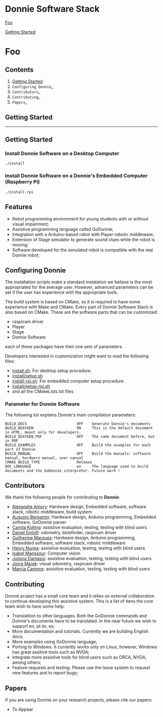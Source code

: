 
<!---
[//]: # incluir travis
[//]: #| Linux                           |
[//]: #|---------------------------------|
[//]: #| [![Build Status][master]][repo] |
[//]: # https://github.com/forexample/package-example/blob/master/CMakeLists.txt

[//]: #[master]: https://travis-ci.org/forexample/package-example.svg?branch=master
[//]: #[repo]: https://travis-ci.org/forexample/package-example
-->

# Donnie Software Stack


[Foo](#foo)

[Getting Started](#getting-started)


# Foo

Contents
--------

1. [Getting Started](#Getting-Started)
2. `Configuring Donnie`_
3. `Contributors`_
4. `Contributing`_
5. `Papers`_


## Getting Started
---------------

Getting Started
---------------

<!---
TODO colocar um link do Donnie no youtube
<a href="http://www.youtube.com/watch?feature=player_embedded&v=YOUTUBE_VIDEO_ID_HERE
" target="_blank"><img src="http://img.youtube.com/vi/YOUTUBE_VIDEO_ID_HERE/0.jpg" 
alt="IMAGE ALT TEXT HERE" width="240" height="180" border="10" /></a>
-->

### Install Donnie Software on a Desktop Computer

	./install

### Install Donnie Software on a Donnie's Embedded Computer (Raspberry Pi)

	./install-rpi

Features
---------------

* Robot programming environment for young students with or without visual impairment; 
* Assistive programming language called GoDonnie;
* Integration with a Arduino-based robot with Player robotic middleware;
* Extension of Stage simulator to generate sound clues while the robot is moving;
* Software developed for the simulated robot is compatible with the real Donnie robot;

Configuring Donnie
---------------

The installation scripts make a standard instalation we believe is the most appropriated for the average user.
However, advanced parameters can be set if the user has experience with the appropriate tools.

The build system is based on CMake, so it is required to have some experience with Make and CMake.
Every part of Donnie Software Stack is also based on CMake. These are the software parts that can be customized:

- raspicam driver
- Player
- Stage
- Donnie Software

each of these packages have their one sets of parameters. 

Developers interested in customization might want to read the following files:

- [install.sh](install.sh). For desktop setup procedure.
- [install/setup.sh](install/setup.sh)
- [install-rpi.sh](install-rpi.sh). For embedded computer setup procedure.
- [install/setup-rpi.sh](install/setup-rpi.sh)
- and all the CMakeLists.txt files


### Parameter for Donnie Software

The following list explains Donnie's main compilation parameters:

	BUILD_DOCS                       OFF    Generate Donnie's documents
	BUILD_DOXYGEN                    ON     This is the default document in HTML, meant only for developers.
	BUILD_DOXYGEN_PDF                OFF    The same document before, but in PDF
	BUILD_EXAMPLES                   OFF    Build the examples for each part of Donnie
	BUILD_MANUAL                     OFF    Build the manuals: software manual, hardware manual, user nanual
	CMAKE_BUILD_TYPE                 Release 
	DOC_LANGUAGE                     en     The language used to build documents and the GoDonnie interpreter. Future work !

Contributors
------------

We thank the following people for contributing to **Donnie**:

* [Alexandre Amory](https://github.com/amamory): Hardware design, Embedded software, software stack, robotic middleware, build system
* [Augusto Bergamin](https://github.com/AugustoPB): Hardware design, Arduino programming, Embedded software, GoDonnie parser
* [Camila Kolling](https://github.com/camilakolling): assistive evaluation, testing, testing with blind users
* [Daniel Einloft](https://github.com/DanielEinlof): odometry, blobfinder, raspicam driver
* [Guilherme Marques](https://github.com/marquesgh2m): Hardware design, Arduino programming, Embedded software, software stack, robotic middleware
* [Henry Nunes](https://github.com/HenryNunes): assistive evaluation, testing, testing with blind users
* [Isabel Manssour](https://github.com/isabelhm): Computer vision
* [Juliana Damasio](https://github.com/julianadamasio): assistive evaluation, testing, testing with blind users
* [Joice Marek](https://github.com/joiceMarek): visual odometry, raspicam driver
* [Marcia Campos](https://github.com/marciabcampos): assistive evaluation, testing, testing with blind users

Contributing
------------

Donnie project has a small core team and it relies on external collaboration to continue developing this assistive system.
This is a list of itens the core team wish to have some help:

* Translattion to other languages. Both the GoDonnie commands and Donnie's documents have to be translated. In the near future we wish to support en, pt-br, es;
* More documentation and tutorials. Currently we are building English docs;
* More examples using GoDonnie language;
* Porting to Windows. It currently works only on Linux, however, Windows has great assitive tools such as NVDA;
* Integrate more assistive tools for blind users such as ORCA, NVDA, among others;
* Feature requests and testing. Please use the Issue system to request new features and to report bugs;


Papers
------------

If you are using Donnie on your research projects, please cite our papers:

* To Appear


